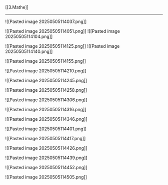 [[3.Mathe]]
___
![[Pasted image 20250505114037.png]]

![[Pasted image 20250505114051.png]]
![[Pasted image 20250505114104.png]]

![[Pasted image 20250505114125.png]]
![[Pasted image 20250505114140.png]]

![[Pasted image 20250505114155.png]]

![[Pasted image 20250505114210.png]]

![[Pasted image 20250505114245.png]]

![[Pasted image 20250505114258.png]]

![[Pasted image 20250505114306.png]]

![[Pasted image 20250505114316.png]]

![[Pasted image 20250505114346.png]]

![[Pasted image 20250505114401.png]]

![[Pasted image 20250505114417.png]]

![[Pasted image 20250505114426.png]]

![[Pasted image 20250505114439.png]]

![[Pasted image 20250505114452.png]]

![[Pasted image 20250505114505.png]]

